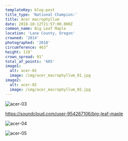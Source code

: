```yaml
---
templateKey: blog-post
title_type: 'National Champion:'
title: Acer macrophyllum
date: 2018-10-12T21:57:00.000Z
common_name: Big Leaf Maple
location: 'Lane County, Oregon'
crowned: '2014'
photographed: '2018'
circumference: 463”
height: 119’
crown_spread: 91’
total_af_points: '605'
image1:
  alt: acer-01
  image: /img/acer_macrophyllum_01.jpg
image2:
  alt: acer-02
  image: /img/acer_macrophyllum_02.jpg
---
```

![acer-03](/img/acer_macrophyllum_03.jpg "acer-03")

<https://soundcloud.com/user-954267106/big-leaf-maple>

![acer-04](/img/acer_macrophyllum_04.jpg "acer-04")

![acer-05](/img/acer_macrophyllum_05.jpg "acer-05")
